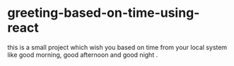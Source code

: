 # greeting-based-on-time-using-react
this is a small project which wish you based on time from your local system like good morning, good afternoon and good night .
